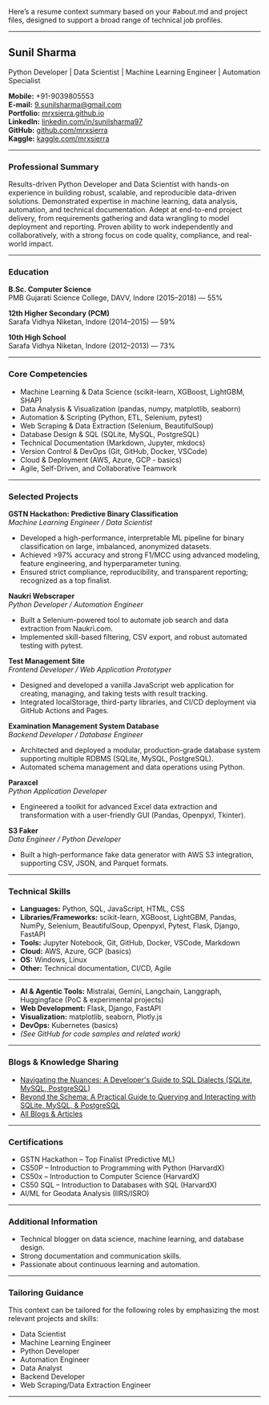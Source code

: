 Here’s a resume context summary based on your #about.md and project files, designed to support a broad range of technical job profiles.

---

## Sunil Sharma

Python Developer | Data Scientist | Machine Learning Engineer | Automation Specialist

**Mobile:** +91-9039805553  
**E-mail:** 9.sunilsharma@gmail.com  
**Portfolio:** [mrxsierra.github.io](https://mrxsierra.github.io/)  
**LinkedIn:** [linkedin.com/in/sunilsharma97](https://www.linkedin.com/in/sunilsharma97)  
**GitHub:** [github.com/mrxsierra](https://github.com/mrxsierra/)  
**Kaggle:** [kaggle.com/mrxsierra](https://www.kaggle.com/mrxsierra)  

---

### **Professional Summary**

Results-driven Python Developer and Data Scientist with hands-on experience in building robust, scalable, and reproducible data-driven solutions. Demonstrated expertise in machine learning, data analysis, automation, and technical documentation. Adept at end-to-end project delivery, from requirements gathering and data wrangling to model deployment and reporting. Proven ability to work independently and collaboratively, with a strong focus on code quality, compliance, and real-world impact.

---

### **Education**

**B.Sc. Computer Science**  
PMB Gujarati Science College, DAVV, Indore (2015–2018) — 55%

**12th Higher Secondary (PCM)**  
Sarafa Vidhya Niketan, Indore (2014–2015) — 59%

**10th High School**  
Sarafa Vidhya Niketan, Indore (2012–2013) — 73%

---

### **Core Competencies**

- Machine Learning & Data Science (scikit-learn, XGBoost, LightGBM, SHAP)
- Data Analysis & Visualization (pandas, numpy, matplotlib, seaborn)
- Automation & Scripting (Python, ETL, Selenium, pytest)
- Web Scraping & Data Extraction (Selenium, BeautifulSoup)
- Database Design & SQL (SQLite, MySQL, PostgreSQL)
- Technical Documentation (Markdown, Jupyter, mkdocs)
- Version Control & DevOps (Git, GitHub, Docker, VSCode)
- Cloud & Deployment (AWS, Azure, GCP - basics)
- Agile, Self-Driven, and Collaborative Teamwork

---

### **Selected Projects**

**GSTN Hackathon: Predictive Binary Classification**  
*Machine Learning Engineer / Data Scientist*  

- Developed a high-performance, interpretable ML pipeline for binary classification on large, imbalanced, anonymized datasets.
- Achieved >97% accuracy and strong F1/MCC using advanced modeling, feature engineering, and hyperparameter tuning.
- Ensured strict compliance, reproducibility, and transparent reporting; recognized as a top finalist.

**Naukri Webscraper**  
*Python Developer / Automation Engineer*  

- Built a Selenium-powered tool to automate job search and data extraction from Naukri.com.
- Implemented skill-based filtering, CSV export, and robust automated testing with pytest.

**Test Management Site**  
*Frontend Developer / Web Application Prototyper*  

- Designed and developed a vanilla JavaScript web application for creating, managing, and taking tests with result tracking.
- Integrated localStorage, third-party libraries, and CI/CD deployment via GitHub Actions and Pages.

**Examination Management System Database**  
*Backend Developer / Database Engineer*  

- Architected and deployed a modular, production-grade database system supporting multiple RDBMS (SQLite, MySQL, PostgreSQL).
- Automated schema management and data operations using Python.

**Paraxcel**  
*Python Application Developer*  

- Engineered a toolkit for advanced Excel data extraction and transformation with a user-friendly GUI (Pandas, Openpyxl, Tkinter).

**S3 Faker**  
*Data Engineer / Python Developer*  

- Built a high-performance fake data generator with AWS S3 integration, supporting CSV, JSON, and Parquet formats.

---

### **Technical Skills**

- **Languages:** Python, SQL, JavaScript, HTML, CSS
- **Libraries/Frameworks:** scikit-learn, XGBoost, LightGBM, Pandas, NumPy, Selenium, BeautifulSoup, Openpyxl, Pytest, Flask, Django, FastAPI
- **Tools:** Jupyter Notebook, Git, GitHub, Docker, VSCode, Markdown
- **Cloud:** AWS, Azure, GCP (basics)
- **OS:** Windows, Linux
- **Other:** Technical documentation, CI/CD, Agile

---

- **AI & Agentic Tools:** Mistralai, Gemini, Langchain, Langgraph, Huggingface (PoC & experimental projects)
- **Web Development:** Flask, Django, FastAPI
- **Visualization:** matplotlib, seaborn, Plotly.js
- **DevOps:** Kubernetes (basics)
- *(See GitHub for code samples and related work)*

---

### **Blogs & Knowledge Sharing**

- [Navigating the Nuances: A Developer's Guide to SQL Dialects (SQLite, MySQL, PostgreSQL)](docs/blog/posts/1-schema-diff.md)
- [Beyond the Schema: A Practical Guide to Querying and Interacting with SQLite, MySQL, & PostgreSQL](docs/blog/posts/2-query-interaction-diff.md)
- [All Blogs & Articles](docs/blog/index.md)

---

### **Certifications**

- GSTN Hackathon – Top Finalist (Predictive ML)
- CS50P – Introduction to Programming with Python (HarvardX)
- CS50x – Introduction to Computer Science (HarvardX)
- CS50 SQL – Introduction to Databases with SQL (HarvardX)
- AI/ML for Geodata Analysis (IIRS/ISRO)

---

### **Additional Information**

- Technical blogger on data science, machine learning, and database design.
- Strong documentation and communication skills.
- Passionate about continuous learning and automation.

---

### **Tailoring Guidance**

This context can be tailored for the following roles by emphasizing the most relevant projects and skills:

- Data Scientist
- Machine Learning Engineer
- Python Developer
- Automation Engineer
- Data Analyst
- Backend Developer
- Web Scraping/Data Extraction Engineer

---
